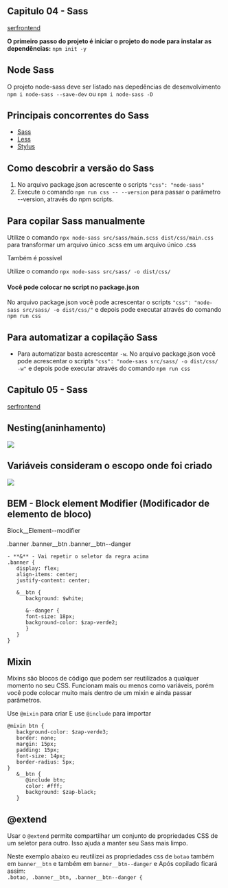 ## Capitulo 04 - Sass
[serfrontend](https://youtu.be/V95cpQ0cgII)

**O primeiro passo do projeto é iniciar o projeto do node para instalar as dependências:**
`npm init -y`

## Node Sass

O projeto node-sass deve ser listado nas depedências de desenvolvimento
`npm i node-sass --save-dev`
ou
`npm i node-sass -D`

## Principais concorrentes do Sass
- [Sass](https://sass-lang.com/)
- [Less](https://lesscss.org/)
- [Stylus](https://stylus-lang.com/)

## Como descobrir a versão do Sass
1. No arquivo package.json acrescente o scripts `"css": "node-sass"`
2. Execute o comando `npm run css -- --version` para passar o parâmetro --version, através do npm scripts.

## Para copilar Sass manualmente

Utilize o comando `npx node-sass src/sass/main.scss dist/css/main.css` para transformar um arquivo único .scss em um arquivo único .css

Também é possível 

Utilize o comando `npx node-sass src/sass/ -o dist/css/`

#### Você pode colocar no script no package.json
No arquivo package.json você pode acrescentar o scripts `"css": "node-sass src/sass/ -o dist/css/"` e depois pode executar através do comando `npm run css`

## Para automatizar a copilação Sass

- Para automatizar basta acrescentar `-w`. 
No arquivo package.json você pode acrescentar o scripts `"css": "node-sass src/sass/ -o dist/css/ -w"` e depois pode executar através do comando `npm run css`



## Capitulo 05 - Sass
[serfrontend](https://youtu.be/__Uwj8JP7NM)

## Nesting(aninhamento)
![](nesting)

## Variáveis consideram o escopo onde foi criado
![](variaveis-escopo)



## BEM - Block element Modifier (Modificador de elemento de bloco)
Block__Element--modifier

.banner
.banner__btn
.banner__btn--danger
```
- **&** - Vai repetir o seletor da regra acima
.banner {
   display: flex;
   align-items: center;
   justify-content: center;

   &__btn {
      background: $white;

      &--danger {
      font-size: 18px;
      background-color: $zap-verde2;
      }
   }
}
```

## Mixin
Mixins são blocos de código que podem ser reutilizados a qualquer momento no seu CSS. Funcionam mais ou menos como variáveis, porém você pode colocar muito mais dentro de um mixin e ainda passar parâmetros.

Use `@mixin` para criar
E use `@include` para importar
```
@mixin btn {
   background-color: $zap-verde3;
   border: none;
   margin: 15px;
   padding: 15px;
   font-size: 14px;
   border-radius: 5px;
}
   &__btn {
      @include btn;
      color: #fff;
      background: $zap-black;
   }
```
## @extend
Usar o `@extend` permite compartilhar um conjunto de propriedades CSS de um seletor para outro. Isso ajuda a manter seu Sass mais limpo. 

Neste exemplo abaixo eu reutilizei as propriedades css de `botao` também em `banner__btn` e também em `banner__btn--danger` e Após copilado ficará assim: <br>
`.botao, .banner__btn, .banner__btn--danger {`